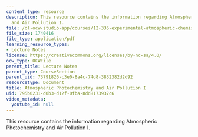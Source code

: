 ```yaml
---
content_type: resource
description: This resource contains the information regarding Atmospheric Photochemistry
  and Air Pollution I.
file: /ol-ocw-studio-app/courses/12-335-experimental-atmospheric-chemistry-fall-2014/795b0231d0b3d12f0fba8dd8173937c6_MIT12_335F14_Lecture1_1.pdf
file_size: 1740416
file_type: application/pdf
learning_resource_types:
- Lecture Notes
license: https://creativecommons.org/licenses/by-nc-sa/4.0/
ocw_type: OCWFile
parent_title: Lecture Notes
parent_type: CourseSection
parent_uid: 73791826-c3e0-8a4c-74d8-3832382d2d92
resourcetype: Document
title: Atmospheric Photochemistry and Air Pollution I
uid: 795b0231-d0b3-d12f-0fba-8dd8173937c6
video_metadata:
  youtube_id: null
---
```

This resource contains the information regarding Atmospheric Photochemistry and Air Pollution I.